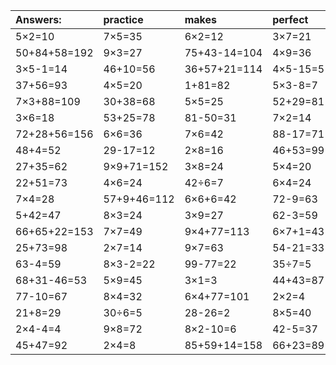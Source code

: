 | Answers: | practice | makes | perfect | ! |
| :--- | :--- | :--- | :--- | :--- |
| 5×2=10 | 7×5=35 | 6×2=12 | 3×7=21 | 20÷4=5 | 
| 50+84+58=192 | 9×3=27 | 75+43-14=104 | 4×9=36 | 87-65=22 | 
| 3×5-1=14 | 46+10=56 | 36+57+21=114 | 4×5-15=5 | 2×6-5=7 | 
| 37+56=93 | 4×5=20 | 1+81=82 | 5×3-8=7 | 14+93-48=59 | 
| 7×3+88=109 | 30+38=68 | 5×5=25 | 52+29=81 | 1×5=5 | 
| 3×6=18 | 53+25=78 | 81-50=31 | 7×2=14 | 6×3=18 | 
| 72+28+56=156 | 6×6=36 | 7×6=42 | 88-17=71 | 3×4=12 | 
| 48+4=52 | 29-17=12 | 2×8=16 | 46+53=99 | 2×9=18 | 
| 27+35=62 | 9×9+71=152 | 3×8=24 | 5×4=20 | 66+2-4=64 | 
| 22+51=73 | 4×6=24 | 42÷6=7 | 6×4=24 | 9×5=45 | 
| 7×4=28 | 57+9+46=112 | 6×6+6=42 | 72-9=63 | 7×3=21 | 
| 5+42=47 | 8×3=24 | 3×9=27 | 62-3=59 | 83+4-76=11 | 
| 66+65+22=153 | 7×7=49 | 9×4+77=113 | 6×7+1=43 | 42-40=2 | 
| 25+73=98 | 2×7=14 | 9×7=63 | 54-21=33 | 4×8=32 | 
| 63-4=59 | 8×3-2=22 | 99-77=22 | 35÷7=5 | 48+29=77 | 
| 68+31-46=53 | 5×9=45 | 3×1=3 | 44+43=87 | 6+87+52=145 | 
| 77-10=67 | 8×4=32 | 6×4+77=101 | 2×2=4 | 2×4-6=2 | 
| 21+8=29 | 30÷6=5 | 28-26=2 | 8×5=40 | 3×5=15 | 
| 2×4-4=4 | 9×8=72 | 8×2-10=6 | 42-5=37 | 6×7=42 | 
| 45+47=92 | 2×4=8 | 85+59+14=158 | 66+23=89 | 4×2+1=9 | 
